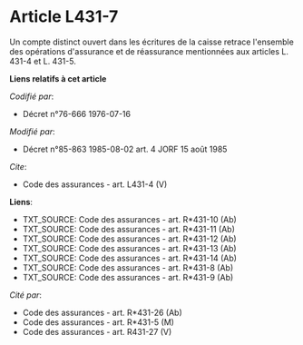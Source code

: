 # Article L431-7

Un compte distinct ouvert dans les écritures de la caisse retrace l'ensemble des opérations d'assurance et de réassurance
mentionnées aux articles L. 431-4 et L. 431-5.

**Liens relatifs à cet article**

_Codifié par_:

  - Décret n°76-666 1976-07-16

_Modifié par_:

  - Décret n°85-863 1985-08-02 art. 4 JORF 15 août 1985

_Cite_:

  - Code des assurances - art. L431-4 (V)

**Liens**:

  - TXT_SOURCE: Code des assurances - art. R*431-10 (Ab)
  - TXT_SOURCE: Code des assurances - art. R*431-11 (Ab)
  - TXT_SOURCE: Code des assurances - art. R*431-12 (Ab)
  - TXT_SOURCE: Code des assurances - art. R*431-13 (Ab)
  - TXT_SOURCE: Code des assurances - art. R*431-14 (Ab)
  - TXT_SOURCE: Code des assurances - art. R*431-8 (Ab)
  - TXT_SOURCE: Code des assurances - art. R*431-9 (Ab)

_Cité par_:

  - Code des assurances - art. R*431-26 (Ab)
  - Code des assurances - art. R*431-5 (M)
  - Code des assurances - art. R431-27 (V)
